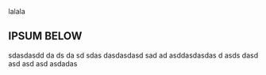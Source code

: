 lalala



## IPSUM BELOW
sdasdasdd da ds da sd sdas dasdasdasd sad ad asddasdasdas d asds dasd asd asd asd asdadas 

 